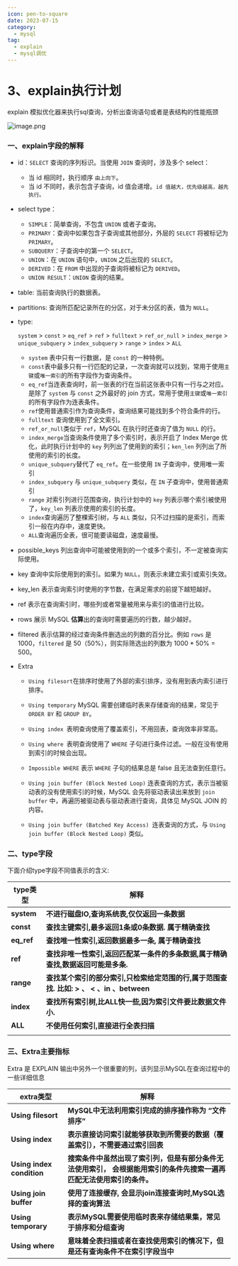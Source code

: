 ```yaml
---
icon: pen-to-square
date: 2023-07-15
category:
  - mysql
tag:
  - explain
  - mysql调优
---
```


# 3、explain执行计划



explain 模拟优化器来执行sql查询，分析出查询语句或者是表结构的性能瓶颈


![image.png](https://fynotefile.oss-cn-zhangjiakou.aliyuncs.com/fynote/fyfile/16657/1607287731925286912/0ffbda5da5ae491bbf13b13bf75fdbdc.png)

### 一、explain字段的解释

- id：`SELECT` 查询的序列标识。当使用 `JOIN` 查询时，涉及多个 select：

    - 当 id 相同时，执行顺序 `由上向下`。
    - 当 id 不同时，表示包含子查询，id 值会递增。`id 值越大，优先级越高，越先执行。`
    
- select type：

    - `SIMPLE`：简单查询，不包含 `UNION` 或者子查询。
    - `PRIMARY`：查询中如果包含子查询或其他部分，外层的 `SELECT` 将被标记为 `PRIMARY`。
    - `SUBQUERY`：子查询中的第一个 `SELECT`。
    - `UNION`：在 `UNION` 语句中，`UNION` 之后出现的 `SELECT`。
    - `DERIVED`：在 `FROM` 中出现的子查询将被标记为 `DERIVED`。
    - `UNION RESULT`：`UNION` 查询的结果。

- table: 当前查询执行的数据表。

- partitions: 查询所匹配记录所在的分区，对于未分区的表，值为 `NULL`。

- type:

  `system` > `const` > `eq_ref` > `ref` > `fulltext` > `ref_or_null` > `index_merge` > `unique_subquery` > `index_subquery` > `range` > `index` > `ALL`

  

    - `system` 表中只有一行数据，是 `const` 的一种特例。
    - `const`表中最多只有一行匹配的记录，一次查询就可以找到，常用于使用`主键`或`唯一索引`的所有字段作为查询条件。
    - `eq_ref`当连表查询时，前一张表的行在当前这张表中只有一行与之对应。是除了 `system` 与 `const` 之外最好的 join 方式，常用于使用`主键`或`唯一索引`的所有字段作为连表条件。
    - `ref`使用普通索引作为查询条件，查询结果可能找到多个符合条件的行。
    - `fulltext` 查询使用到了全文索引。
    - `ref_or_null`类似于 `ref`，MySQL 在执行时还查询了值为 `NULL` 的行。
    - `index_merge`当查询条件使用了多个索引时，表示开启了 Index Merge 优化，此时执行计划中的 `key` 列列出了使用到的索引；`ken_len` 列列出了所使用的索引的长度。
    - `unique_subquery`替代了 `eq_ref`。在一些使用 `IN` 子查询中，使用唯一索引
    - `index_subquery` 与 `unique_subquery` 类似，在 `IN` 子查询中，使用普通索引
    - `range` 对索引列进行范围查询，执行计划中的 `key` 列表示哪个索引被使用了，`key_len` 列表示使用的索引的长度。
    - `index`查询遍历了整棵索引树，与 `ALL` 类似，只不过扫描的是索引，而索引一般在内存中，速度更快。
    - `ALL`查询遍历全表，很可能要读磁盘，速度最慢。

- possible_keys 列出查询中可能被使用到的一个或多个索引，不一定被查询实际使用。

- key 查询中实际使用到的索引。如果为 `NULL`，则表示未建立索引或索引失效。

- key_len 表示查询索引时使用的字节数，在满足需求的前提下越短越好。

- ref 表示在查询索引时，哪些列或者常量被用来与索引的值进行比较。

- rows 展示 MySQL **估算**出的查询时需要遍历的行数，越少越好。

- filtered 表示估算的经过查询条件删选出的列数的百分比。例如 `rows` 是 1000，`filtered` 是 50（50%），则实际筛选出的列数为 1000 * 50% = 500。

- Extra

    - `Using filesort`在排序时使用了外部的索引排序，没有用到表内索引进行排序。

    - `Using temporary` MySQL 需要创建临时表来存储查询的结果，常见于 `ORDER BY` 和 `GROUP BY`。

    - `Using index `表明查询使用了覆盖索引，不用回表，查询效率非常高。

    - `Using where `表明查询使用了 `WHERE` 子句进行条件过滤。一般在没有使用到索引的时候会出现。

    - `Impossible WHERE` 表示 `WHERE` 子句的结果总是 false 且无法查到任意行。

    - `Using join buffer (Block Nested Loop)` 连表查询的方式，表示当被驱动表的没有使用索引的时候，MySQL 会先将驱动表读出来放到 `join buffer` 中，再遍历被驱动表与驱动表进行查询，具体见 MySQL JOIN 的内容。

    - `Using join buffer (Batched Key Access) `连表查询的方式，与 `Using join buffer (Block Nested Loop)` 类似。

      

### 二、type字段

下面介绍type字段不同值表示的含义:

| **type类型** | **解释**                                                     |
| ------------ | ------------------------------------------------------------ |
| **system**   | **不进行磁盘IO,查询系统表,仅仅返回一条数据**                 |
| **const**    | **查找主键索引,最多返回1条或0条数据. 属于精确查找**          |
| **eq_ref**   | **查找唯一性索引,返回数据最多一条, 属于精确查找**            |
| **ref**      | **查找非唯一性索引,返回匹配某一条件的多条数据,属于精确查找,数据返回可能是多条.** |
| **range**    | **查找某个索引的部分索引,只检索给定范围的行,属于范围查找. 比如: > 、 < 、in 、between** |
| **index**    | **查找所有索引树,比ALL快一些,因为索引文件要比数据文件小.**   |
| **ALL**      | **不使用任何索引,直接进行全表扫描**                          |
|              |                                                              |



### 三、Extra主要指标

Extra 是 EXPLAIN 输出中另外一个很重要的列，该列显示MySQL在查询过程中的一些详细信息

| **extra类型**             | **解释**                                                     |
| ------------------------- | ------------------------------------------------------------ |
| **Using filesort**        | **MySQL中无法利用索引完成的排序操作称为  “文件排序”**        |
| **Using index**           | **表示直接访问索引就能够获取到所需要的数据（覆盖索引），不需要通过索引回表** |
| **Using index condition** | **搜索条件中虽然出现了索引列，但是有部分条件无法使用索引，** **会根据能用索引的条件先搜索一遍再匹配无法使用索引的条件。** |
| **Using join buffer**     | **使用了连接缓存, 会显示join连接查询时,MySQL选择的查询算法** |
| **Using temporary**       | **表示MySQL需要使用临时表来存储结果集，常见于排序和分组查询** |
| **Using where**           | **意味着全表扫描或者在查找使用索引的情况下，但是还有查询条件不在索引字段当中** |